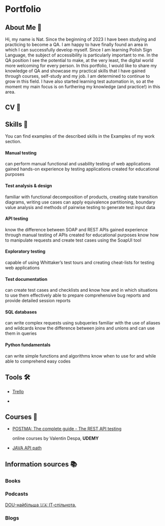 # Portfolio
## About Me  :wave:
Hi, my name is Nat. Since the beginning of 2023 I have been studying and practicing to become a QA. I am happy to have finally found an area in which I can successfully develop myself. Since I am learning Polish Sign Language, the subject of accessibility is particularly important to me. In the QA position I see the potential to make, at the very least, the digital world more welcoming for every person. In this portfolio, I would like to share my knowledge of QA and showcase my practical skills that I have gained through courses, self-study and my job. I am determined to continue to grow in this field. I have also started learning test automation in, so at the moment my main focus is on furthering my knowledge (and practice!) in this area.

## CV :memo:
## Skills :briefcase:
You can find examples of the described skills in the Examples of my work section.

#### Manual testing

can perform manual functional and usability testing of web applications
gained hands-on experience by testing applications created for educational purposes

#### Test analysis & design

familiar with functional decomposition of products, creating state transition diagrams, writing use cases
can apply equivalence partitioning, boundary value analysis and methods of pairwise testing to generate test input data
#### API testing

know the difference between SOAP and REST APIs
gained experience through manual testing of APIs created for educational purposes
know how to manipulate requests and create test cases using the SoapUI tool
#### Exploratory testing

capable of using Whittaker’s test tours and creating cheat-lists for testing web applications
#### Test documentation

can create test cases and checklists and know how and in which situations to use them effectively
able to prepare comprehensive bug reports and provide detailed session reports
#### SQL databases

can write complex requests using subqueries
familiar with the use of aliases and wildcards
know the difference between joins and unions and can use them in queries
#### Python fundamentals

can write simple functions and algorithms
know when to use for and while
able to comprehend easy codes
## Tools :hammer_and_wrench:
+ [Trello](https://trello.com/invite/66c31c493e8147de5261f0b4/ATTIf939fc9ab9f2cc125cacbffbeb2d3af93706A2FD)

+ 
## Courses :school:
+ [POSTMA: The complete guide - The REST API testing](https://www.udemy.com/home/my-courses/learning/)
  
   online courses by Valentin Despa, **UDEMY**

+ [JAVA API path](https://testautomationu.applitools.com/setting-a-foundation-for-successful-test-automation/)
## Information sources :books:
### Books 

### Podcasts
[DOU-найбільша 🇺🇦 ІТ-спільнота.](https://www.youtube.com/@DOU_youtube)
### Blogs

